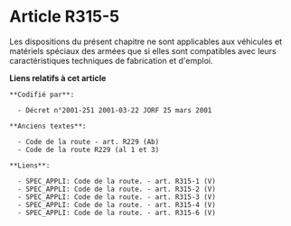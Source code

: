 # Article R315-5

Les dispositions du présent chapitre ne sont applicables aux véhicules et matériels spéciaux des armées que si elles sont
compatibles avec leurs caractéristiques techniques de fabrication et d'emploi.

**Liens relatifs à cet article**

	**Codifié par**:

	  - Décret n°2001-251 2001-03-22 JORF 25 mars 2001

	**Anciens textes**:

	  - Code de la route - art. R229 (Ab)
	  - Code de la route R229 (al 1 et 3)

	**Liens**:

	  - SPEC_APPLI: Code de la route. - art. R315-1 (V)
	  - SPEC_APPLI: Code de la route. - art. R315-2 (V)
	  - SPEC_APPLI: Code de la route. - art. R315-3 (V)
	  - SPEC_APPLI: Code de la route. - art. R315-4 (V)
	  - SPEC_APPLI: Code de la route. - art. R315-6 (V)
